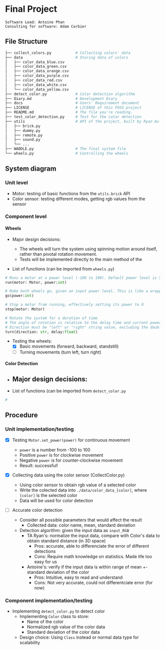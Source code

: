 # Final Project
```
Software Lead: Antoine Phan
Consulting for software: Adam Corbier
```

## File Structure
```bash
├── collect_colors.py           # Collecting colors' data
├── data                        # Storing data of colors
│   ├── color_data_blue.csv
│   ├── color_data_green.csv
│   ├── color_data_orange.csv
│   ├── color_data_purple.csv
│   ├── color_data_red.csv
│   ├── color_data_white.csv
│   └── color_data_yellow.csv
├── detect_color.py             # Color detection algorithm
├── Diary.md                    # Development Diary
├── docs                        # Users' Requirement document
├── LICENSE                     # LICENSE of this FOSS project
├── README.md                   # The file you're reading.
├── test_color_detection.py     # Test for the color detection
├── utils                       # API of the project, built by Ryan Au
│   ├── brick.py
│   ├── dummy.py
│   ├── remote.py
│   ├── sound.py
│   └── ...
├── WADDLE.py                   # The final system file
└── wheels.py                   # Controlling the wheels
```

## System diagram
### Unit level
- Motor: testing of basic functions from the `utils.brick` API
- Color sensor: testing different modes, getting rgb values from the sensor

### Component level
#### Wheels
- Major design decisions:
	- The wheels will turn the system using spinning motion around itself, rather than pivotal rotation movement.
	- Tests will be implemented directly to the main method of the 

- List of functions (can be imported from `wheels.py`)

```python
# Runs a motor at a power level (-100 to 100). Default power level is 50 [%]
run(motor: Motor, power:int)

# Make both wheels go, given an input power level. This is like a wrapper function of run(). Default power level is 50[%]
go(power:int)

# Stop a motor from running, effectively setting its power to 0
stop(motor: Motor)

# Rotate the system for a duration of time
# The angle of rotation is relative to the delay time and current power of motor
# Direction must be "left" or "right" string value, excluding the double quotes. Delay is a floating point number.
turn(direction: str, delay:float)
```
- Testing the wheels:
	- [x] Basic movements (forward, backward, standstill)
	- [ ] Turning movements (turn left, turn right)

#### Color Detection
- Major design decisions:
	- 
- List of functions (can be imported from `detect_color.py`
```python
# 
```
## Procedure
### Unit implementation/testing
- [x] Testing `Motor.set_power(power)` for continuous movement
	- `power` is a number from -100 to 100
	- Positive `power` is for clockwise movement
	- Negative `power` is for counter-clockwise movement
	- Result: successful!

- [x] Collecting data using the color sensor (CollectColor.py)
	- Using color sensor to obtain rgb value of a selected color
	- Write the colected data into `./data/color_data_[color]`, where `[color]` is the selected color
	- Data will be used for color detection
- [ ] Accurate color detection
	- Consider all possible parameters that would affect the result
		- Collected data: color name, mean, standard deviation
	- Detection algorithm: given the input data as `input_RGB`
		- TA Ryan's: normalize the input data, compare with Color's data to obtain standard distance (in 3D space)
			- Pros: accurate, able to differenciate the error of different detections
			- Cons: Require math knowledge on statistics. Made life too easy for us
		- Antoine's: verify if the input data is within range of mean +- standard deviation of the color
			- Pros: Intuitive, easy to read and understand
			- Cons: Not very accurate, could not differentciate error (for now)

### Component implementation/testing
- Implementing `detect_color.py` to detect color
    - Implementing `Color` class to store:
      - Name of the color
      - Normalized rgb value of the color data
      - Standard deviation of the color data
    - Design choice: Using `Class` instead or normal data type for scalability






